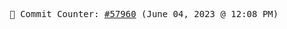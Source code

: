 <p align="center">
    <samp>
        📮 Commit Counter: <a href="https://github.com/Javascript-void0/Javascript-void0/commits/main">#57960</a> (June 04, 2023 @ 12:08 PM)
    </samp>
</p>